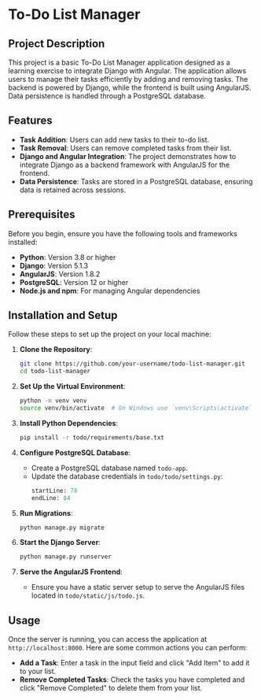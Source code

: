 # To-Do List Manager

## Project Description

This project is a basic To-Do List Manager application designed as a learning exercise to integrate Django with Angular. The application allows users to manage their tasks efficiently by adding and removing tasks. The backend is powered by Django, while the frontend is built using AngularJS. Data persistence is handled through a PostgreSQL database.

## Features

- **Task Addition**: Users can add new tasks to their to-do list.
- **Task Removal**: Users can remove completed tasks from their list.
- **Django and Angular Integration**: The project demonstrates how to integrate Django as a backend framework with AngularJS for the frontend.
- **Data Persistence**: Tasks are stored in a PostgreSQL database, ensuring data is retained across sessions.

## Prerequisites

Before you begin, ensure you have the following tools and frameworks installed:

- **Python**: Version 3.8 or higher
- **Django**: Version 5.1.3
- **AngularJS**: Version 1.8.2
- **PostgreSQL**: Version 12 or higher
- **Node.js and npm**: For managing Angular dependencies

## Installation and Setup

Follow these steps to set up the project on your local machine:

1. **Clone the Repository**:

   ```bash
   git clone https://github.com/your-username/todo-list-manager.git
   cd todo-list-manager
   ```

2. **Set Up the Virtual Environment**:

   ```bash
   python -m venv venv
   source venv/bin/activate  # On Windows use `venv\Scripts\activate`
   ```

3. **Install Python Dependencies**:

   ```bash
   pip install -r todo/requirements/base.txt
   ```

4. **Configure PostgreSQL Database**:

   - Create a PostgreSQL database named `todo-app`.
   - Update the database credentials in `todo/todo/settings.py`:
     ```python:todo/todo/settings.py
     startLine: 78
     endLine: 84
     ```

5. **Run Migrations**:

   ```bash
   python manage.py migrate
   ```

6. **Start the Django Server**:

   ```bash
   python manage.py runserver
   ```

7. **Serve the AngularJS Frontend**:
   - Ensure you have a static server setup to serve the AngularJS files located in `todo/static/js/todo.js`.

## Usage

Once the server is running, you can access the application at `http://localhost:8000`. Here are some common actions you can perform:

- **Add a Task**: Enter a task in the input field and click "Add Item" to add it to your list.
- **Remove Completed Tasks**: Check the tasks you have completed and click "Remove Completed" to delete them from your list.
